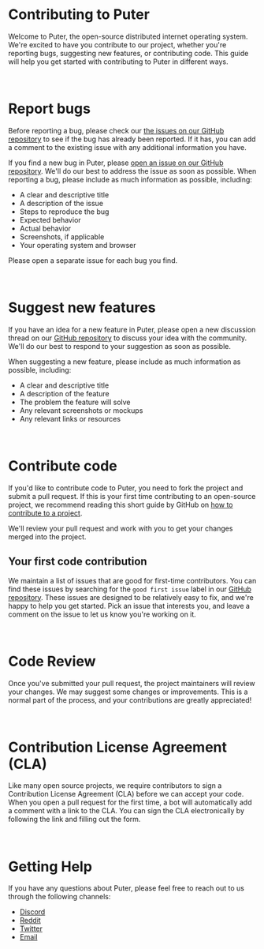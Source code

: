 # Contributing to Puter

Welcome to Puter, the open-source distributed internet operating system. We're excited to have you contribute to our project, whether you're reporting bugs, suggesting new features, or contributing code. This guide will help you get started with contributing to Puter in different ways.

<br>

# Report bugs

Before reporting a bug, please check our [the issues on our GitHub repository](https://github.com/HeyPuter/puter/issues) to see if the bug has already been reported. If it has, you can add a comment to the existing issue with any additional information you have.

If you find a new bug in Puter, please [open an issue on our GitHub repository](https://github.com/HeyPuter/puter/issues). We'll do our best to address the issue as soon as possible. When reporting a bug, please include as much information as possible, including:

- A clear and descriptive title
- A description of the issue
- Steps to reproduce the bug
- Expected behavior
- Actual behavior
- Screenshots, if applicable
- Your operating system and browser

Please open a separate issue for each bug you find.

<br>

# Suggest new features

If you have an idea for a new feature in Puter, please open a new discussion thread on our [GitHub repository](https://github.com/HeyPuter/puter/discussions) to discuss your idea with the community. We'll do our best to respond to your suggestion as soon as possible.

When suggesting a new feature, please include as much information as possible, including:

- A clear and descriptive title
- A description of the feature
- The problem the feature will solve
- Any relevant screenshots or mockups
- Any relevant links or resources

<br>

# Contribute code

If you'd like to contribute code to Puter, you need to fork the project and submit a pull request. If this is your first time contributing to an open-source project, we recommend reading this short guide by GitHub on [how to contribute to a project](https://docs.github.com/en/get-started/exploring-projects-on-github/contributing-to-a-project).

We'll review your pull request and work with you to get your changes merged into the project.

## Your first code contribution

We maintain a list of issues that are good for first-time contributors. You can find these issues by searching for the `good first issue` label in our [GitHub repository](https://github.com/HeyPuter/puter/issues?q=is%3Aissue+is%3Aopen+label%3A%22good+first+issue%22). These issues are designed to be relatively easy to fix, and we're happy to help you get started. Pick an issue that interests you, and leave a comment on the issue to let us know you're working on it.

<br>

# Code Review

Once you've submitted your pull request, the project maintainers will review your changes. We may suggest some changes or improvements. This is a normal part of the process, and your contributions are greatly appreciated!

<br>

# Contribution License Agreement (CLA)

Like many open source projects, we require contributors to sign a Contribution License Agreement (CLA) before we can accept your code. When you open a pull request for the first time, a bot will automatically add a comment with a link to the CLA. You can sign the CLA electronically by following the link and filling out the form.

<br>

# Getting Help

If you have any questions about Puter, please feel free to reach out to us through the following channels:

- [Discord](https://discord.com/invite/PQcx7Teh8u)
- [Reddit](https://www.reddit.com/r/Puter/)
- [Twitter](https://twitter.com/HeyPuter)
- [Email](mailto:support@puter.com)